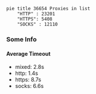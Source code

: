 
```mermaid
pie title 36654 Proxies in list
    "HTTP" : 23201
    "HTTPS": 5408
    "SOCKS" : 12110
```

### Some Info
#### Average Timeout

- mixed: 2.8s
- http: 1.4s
- https: 8.7s
- socks: 6.6s